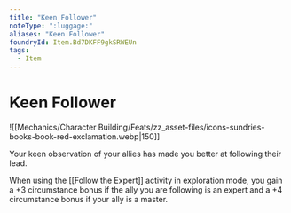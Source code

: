 ```yaml
---
title: "Keen Follower"
noteType: ":luggage:"
aliases: "Keen Follower"
foundryId: Item.Bd7DKFF9gkSRWEUn
tags:
  - Item
---
```


# Keen Follower
![[Mechanics/Character Building/Feats/zz_asset-files/icons-sundries-books-book-red-exclamation.webp|150]]

Your keen observation of your allies has made you better at following their lead.

When using the [[Follow the Expert]] activity in exploration mode, you gain a +3 circumstance bonus if the ally you are following is an expert and a +4 circumstance bonus if your ally is a master.
